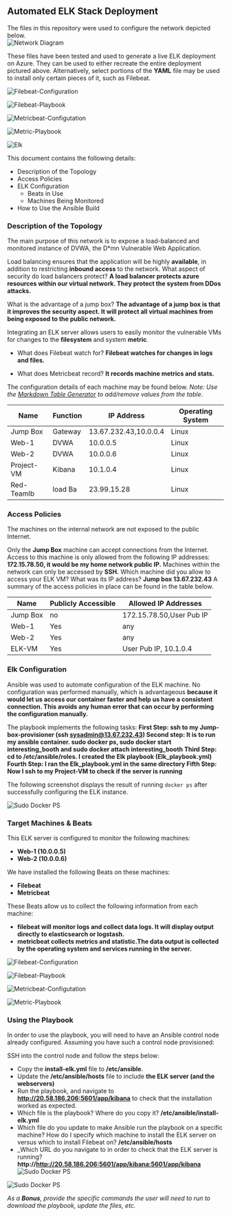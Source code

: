 ## Automated ELK Stack Deployment

The files in this repository were used to configure the network depicted below.  
![Network Diagram](https://github.com/cesarp63/ELK-Project/blob/ee1223cee294c57a4f4a0f33e3f286f1cd2a4e22/Project%20Diagram%20.png)


These files have been tested and used to generate a live ELK deployment on Azure. They can be used to either recreate the entire deployment pictured above. Alternatively, select portions of the **YAML** file may be used to install only certain pieces of it, such as Filebeat.


![Filebeat-Configuration](https://github.com/cesarp63/ELK-Project/blob/f4ebe9142a4fbe1ce80e7cec9e26a8f3ea3553eb/CONFIG%20FOLDER/filebeat-configuration.yml)


![Filebeat-Playbook](https://github.com/cesarp63/ELK-Project/blob/f4ebe9142a4fbe1ce80e7cec9e26a8f3ea3553eb/CONFIG%20FOLDER/filebeat-playbook.yml)


![Metricbeat-Configutation](https://github.com/cesarp63/ELK-Project/blob/f4ebe9142a4fbe1ce80e7cec9e26a8f3ea3553eb/CONFIG%20FOLDER/metricbeat-configuration.yml)


![Metric-Playbook](https://github.com/cesarp63/ELK-Project/blob/f4ebe9142a4fbe1ce80e7cec9e26a8f3ea3553eb/CONFIG%20FOLDER/metricbeat-playbook.yml)


![Elk](https://github.com/cesarp63/ELK-Project/blob/679022265d3d93b92c46ed09e9f13a9963280522/CONFIG%20FOLDER/install-elk.yml)

This document contains the following details:
- Description of the Topology
- Access Policies
- ELK Configuration
  - Beats in Use
  - Machines Being Monitored
- How to Use the Ansible Build


### Description of the Topology

The main purpose of this network is to expose a load-balanced and monitored instance of DVWA, the D*mn Vulnerable Web Application.

Load balancing ensures that the application will be highly **available**, in addition to restricting **inbound access** to the network.
 What aspect of security do load balancers protect? 
**A load balancer protects azure resources within our virtual network. They protect the system from DDos attacks.** 

What is the advantage of a jump box?
**The advantage of a jump box is that it improves the security aspect. It will protect all virtual machines from being exposed to the public network.** 


Integrating an ELK server allows users to easily monitor the vulnerable VMs for changes to the **filesystem** and system **metric**.
- What does Filebeat watch for? **Filebeat watches for changes in logs and files.**

- What does Metricbeat record? **It records machine metrics and stats.**

The configuration details of each machine may be found below.
_Note: Use the [Markdown Table Generator](http://www.tablesgenerator.com/markdown_tables) to add/remove values from the table_.

| Name     | Function | IP Address | Operating System |
|----------|----------|------------|------------------|
| Jump Box | Gateway  | 13.67.232.43,10.0.0.4   |Linux|
| Web-1    | DVWA     | 10.0.0.5                |Linux|
| Web-2    | DVWA     | 10.0.0.6                |Linux|
|Project-VM| Kibana   | 10.1.0.4                |Linux|
|Red-Teamlb| load Ba  | 23.99.15.28             |Linux|

### Access Policies
The machines on the internal network are not exposed to the public Internet.

Only the **Jump Box** machine can accept connections from the Internet. Access to this machine is only allowed from the following IP addresses:
**172.15.78.50, it would be my home network public IP.**
Machines within the network can only be accessed by **SSH.**
Which machine did you allow to access your ELK VM? What was its IP address?
**Jump box  13.67.232.43**
A summary of the access policies in place can be found in the table below.

| Name     | Publicly Accessible | Allowed IP Addresses   |
|----------|---------------------|------------------------|
| Jump Box | no                  |172.15.78.50,User Pub IP|
| Web-1    | Yes                 |any                     |
| Web-2    | Yes                 |any                     |
| ELK-VM   | Yes                 |User Pub IP, 10.1.0.4   |

### Elk Configuration

Ansible was used to automate configuration of the ELK machine. No configuration was performed manually, which is advantageous **because it would let us access our container faster and help us have a consistent connection. This avoids any human error that can occur by performing the configuration manually.** 

The playbook implements the following tasks:
**First Step: ssh to my Jump-box-provisioner (ssh sysadmin@13.67.232.43)
Second step: It is to run my ansible container. sudo docker ps, sudo docker start interesting_booth and sudo docker attach interesting_booth
Third Step: cd to /etc/ansible/roles. I created the Elk playbook (Elk_playbook.yml)
Fourth Step: I ran the Elk_playbook.yml in the same directory
Fifth Step: Now I ssh to my Project-VM to check if the server is running**


The following screenshot displays the result of running `docker ps` after successfully configuring the ELK instance.

![Sudo Docker PS](https://github.com/cesarp63/ELK-Project/blob/d7d9198ca959a19bd17ccc7de4b08594e770b2f0/Pictures/dock-ps-elk-output.png)


### Target Machines & Beats
This ELK server is configured to monitor the following machines:
- **Web-1 (10.0.0.5)**
- **Web-2 (10.0.0.6)**


We have installed the following Beats on these machines:
- **Filebeat**
- **Metricbeat**

These Beats allow us to collect the following information from each machine:
- **filebeat will monitor logs and collect data logs. It will display output directly to elasticsearch or logstash.** 
- **metricbeat collects metrics and statistic.The data output is collected by the operating system and services running in the server.**


![Filebeat-Configuration](https://github.com/cesarp63/ELK-Project/blob/f4ebe9142a4fbe1ce80e7cec9e26a8f3ea3553eb/CONFIG%20FOLDER/filebeat-configuration.yml)


![Filebeat-Playbook](https://github.com/cesarp63/ELK-Project/blob/f4ebe9142a4fbe1ce80e7cec9e26a8f3ea3553eb/CONFIG%20FOLDER/filebeat-playbook.yml)


![Metricbeat-Configutation](https://github.com/cesarp63/ELK-Project/blob/f4ebe9142a4fbe1ce80e7cec9e26a8f3ea3553eb/CONFIG%20FOLDER/metricbeat-configuration.yml)


![Metric-Playbook](https://github.com/cesarp63/ELK-Project/blob/f4ebe9142a4fbe1ce80e7cec9e26a8f3ea3553eb/CONFIG%20FOLDER/metricbeat-playbook.yml)



### Using the Playbook
In order to use the playbook, you will need to have an Ansible control node already configured. Assuming you have such a control node provisioned:

SSH into the control node and follow the steps below:
- Copy the **install-elk.yml** file to **/etc/ansible**.
- Update the **/etc/ansible/hosts** file to include **the ELK server (and the webservers)**
- Run the playbook, and navigate to **http://20.58.186.206:5601/app/kibana** to check that the installation worked as expected.
- Which file is the playbook? Where do you copy it? **/etc/ansible/install-elk.yml**
- Which file do you update to make Ansible run the playbook on a specific machine? How do I specify which machine to install the ELK server on versus which to install Filebeat on? **/etc/ansible/hosts**
- _Which URL do you navigate to in order to check that the ELK server is running? **http://http://20.58.186.206:5601/app/kibana:5601/app/kibana**
![Sudo Docker PS](https://github.com/cesarp63/ELK-Project/blob/cd940ffbab20a24332ce6dc6dd4d10e1c7c607c9/Pictures/Kibana%20screen%20shot.png)

![Sudo Docker PS](https://github.com/cesarp63/ELK-Project/blob/e20a8ac9ac05103bf32ec6a05d817e81c8dd2c90/Pictures/Kibana%20screen%20shot%202.png)

_As a **Bonus**, provide the specific commands the user will need to run to download the playbook, update the files, etc._
